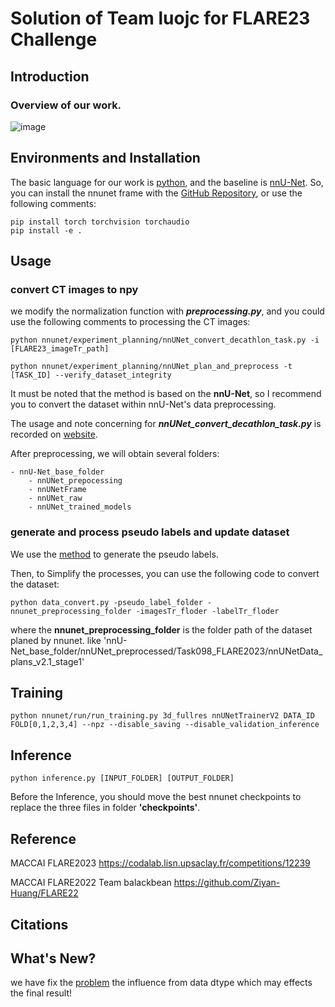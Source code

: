 #  Solution of Team luojc for FLARE23 Challenge

## Introduction

### Overview of our work.

![image](https://github.com/Prech-start/FLARE23_AdaptNet/blob/main/IMG/overview.png)

## Environments and Installation

The basic language for our work is [python](https://www.python.org/), and the baseline
is [nnU-Net](https://github.com/MIC-DKFZ/nnUNet/tree/nnunetv1). So, you can install the nnunet frame with
the [GitHub Repository](https://github.com/MIC-DKFZ/nnUNet/tree/nnunetv1), or use the following comments:

```
pip install torch torchvision torchaudio
pip install -e .
```

## Usage

### convert CT images to npy

we modify the normalization function with ___preprocessing.py___,
and you could use the following comments to processing the CT images:

```
python nnunet/experiment_planning/nnUNet_convert_decathlon_task.py -i [FLARE23_imageTr_path]

python nnunet/experiment_planning/nnUNet_plan_and_preprocess -t [TASK_ID] --verify_dataset_integrity
```

It must be noted that the method is based on the __nnU-Net__, so I recommend you to convert the dataset within nnU-Net's
data preprocessing.

The usage and note concerning for ___nnUNet_convert_decathlon_task.py___ is recorded
on [website](https://github.com/MIC-DKFZ/nnUNet/blob/nnunetv1/documentation/dataset_conversion.md).

After preprocessing, we will obtain several folders:

```
- nnU-Net_base_folder
    - nnUNet_prepocessing
    - nnUNetFrame
    - nnUNet_raw
    - nnUNet_trained_models
```

### generate and process pseudo labels and update dataset

We use the [method](https://github.com/Ziyan-Huang/FLARE22) to generate the pseudo labels.

Then, to Simplify the processes, you can use the following code to convert the dataset:

```
python data_convert.py -pseudo_label_folder -nnunet_preprocessing_folder -imagesTr_floder -labelTr_floder
```
where the __nnunet_preprocessing_folder__ is the folder path of the dataset planed by nnunet. like 'nnU-Net_base_folder/nnUNet_preprocessed/Task098_FLARE2023/nnUNetData_plans_v2.1_stage1'

## Training

```
python nnunet/run/run_training.py 3d_fullres nnUNetTrainerV2 DATA_ID FOLD[0,1,2,3,4] --npz --disable_saving --disable_validation_inference
```

## Inference
```
python inference.py [INPUT_FOLDER] [OUTPUT_FOLDER]
```
Before the Inference, you should move the best nnunet checkpoints to replace the three files in folder __'checkpoints'__.

## Reference

MACCAI FLARE2023 https://codalab.lisn.upsaclay.fr/competitions/12239

MACCAI FLARE2022 Team balackbean https://github.com/Ziyan-Huang/FLARE22

## Citations

## What's New?

we have fix the [problem](https://github.com/Prech-start/FLARE23_AdaptNet/blob/a81cbd4463fccce56fff8cdca3828aade2a4f66d/utils/utils.py#L318) the influence from data dtype which may effects the final result!


